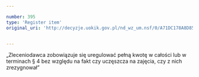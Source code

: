 ```yaml
---

number: 395
type: 'Register item'
original_uri: 'http://decyzje.uokik.gov.pl/nd_wz_um.nsf/0/A71DC178A8D855FEC12572DD00329537?OpenDocument'


---
```


„Zleceniodawca zobowiązuje się uregulować pełną kwotę w całości lub w terminach § 4 bez względu na fakt czy uczęszcza na zajęcia, czy z nich zrezygnował”
